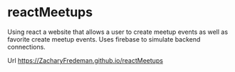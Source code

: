 # reactMeetups
Using react a website that allows a user to create meetup events as well as favorite create meetup events. Uses firebase to simulate backend connections.

Url
https://ZacharyFredeman.github.io/reactMeetups
